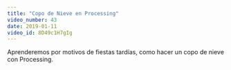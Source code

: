 ```yaml
---
title: "Copo de Nieve en Processing"
video_number: 43
date: 2019-01-11
video_id: 8D49c1H7gIg
---
```

Aprenderemos por motivos de fiestas tardías, como hacer un copo de nieve con Processing.
